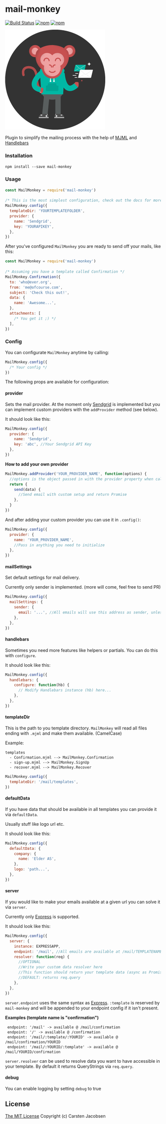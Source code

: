 # mail-monkey

[![Build Status](https://travis-ci.org/ElderAS/mail-monkey.svg?branch=master&style=flat-square)](https://travis-ci.org/ElderAS/mail-monkey)
[![npm](https://img.shields.io/npm/dt/mail-monkey.svg?style=flat-square)](https://www.npmjs.com/package/mail-monkey)
[![npm](https://img.shields.io/npm/v/mail-monkey.svg?style=flat-square)](https://www.npmjs.com/package/mail-monkey)

![MailMonkey](./logo.png)

Plugin to simplify the mailing process with the help of [MJML](https://mjml.io/) and [Handlebars](https://handlebarsjs.com/)

### Installation

`npm install --save mail-monkey`

### Usage

```js
const MailMonkey = require('mail-monkey')

/* This is the most simplest configuration, check out the docs for more features */
MailMonkey.config({
  templateDir: 'YOURTEMPLATEFOLDER',
  provider: {
    name: 'Sendgrid',
    key: 'YOURAPIKEY',
  },
})
```

After you've configured `MailMonkey` you are ready to send off your mails, like this:

```js
const MailMonkey = require('mail-monkey')

/* Assuming you have a template called Confirmation */
MailMonkey.Confirmation({
  to: 'who@ever.org',
  from: 'me@ofcourse.com',
  subject: 'Check this out!',
  data: {
    name: 'Awesome...',
  },
  attachments: [
    /* You get it ;) */
  ],
})
```

### Config

You can configurate `MailMonkey` anytime by calling:

```js
MailMonkey.config({
  /* Your config */
})
```

The following props are available for configuration:

#### provider

Sets the mail provider. At the moment only [Sendgrid](https://sendgrid.com/) is implemented but you can implement custom providers with the `addProvider` method (see below).

It should look like this:

```js
MailMonkey.config({
  provider: {
    name: 'Sendgrid',
    key: 'abc', //Your Sendgrid API Key
  },
})
```

**How to add your own provider**

```js
MailMonkey.addProvider('YOUR_PROVIDER_NAME', function(options) {
  //options is the object passed in with the provider property when calling .config()
  return {
    send(data) {
      //Send email with custom setup and return Promise
    },
  }
})
```

And after adding your custom provider you can use it in `.config()`:

```js
MailMonkey.config({
  provider: {
    name: 'YOUR_PROVIDER_NAME',
    //Pass in anything you need to initialize
  },
})
```

#### mailSettings

Set default settings for mail delivery.

Currently only sender is implemented. (more will come, feel free to send PR)

```js
MailMonkey.config({
  mailSettings: {
    sender: {
      email: '...', //All emails will use this address as sender, unless from is passed to mail function
    },
  },
})
```

#### handlebars

Sometimes you need more features like helpers or partials.
You can do this with `configure`.

It should look like this:

```js
MailMonkey.config({
  handlebars: {
    configure: function(hb) {
      // Modify Handlebars instance (hb) here...
    },
  },
})
```

#### templateDir

This is the path to you template directory. `MailMonkey` will read all files ending with `.mjml` and make them available. (CamelCase)

Example:

```
templates
  - Confirmation.mjml --> MailMonkey.Confirmation
  - sign-up.mjml --> MailMonkey.SignUp
  - recover.mjml --> MailMonkey.Recover
```

```js
MailMonkey.config({
  templateDir: '/mail/templates',
})
```

#### defaultData

If you have data that should be available in all templates you can provide it via `defaultData`.

Usually stuff like logo url etc.

It should look like this:

```js
MailMonkey.config({
  defaultData: {
    company: {
      name: 'Elder AS',
    },
    logo: 'path...',
  },
})
```

#### server

If you would like to make your emails available at a given url you can solve it via `server`.

Currently only [Express](https://expressjs.com/) is supported.

It should look like this:

```js
MailMonkey.config({
  server: {
    instance: EXPRESSAPP,
    endpoint: '/mail', //All emails are available at /mail/TEMPLATENAME
    resolver: function(req) {
      //OPTIONAL
      //Write your custom data resolver here
      //This function should return your template data (async as Promise or sync Object)
      //DEFAULT: returns req.query
    },
  },
})
```

`server.endpoint` uses the same syntax as [Express](https://expressjs.com/). `:template` is reserved by `mail-monkey` and will be appended to your endpoint config if it isn't present.

**Examples (template name is "confirmation")**

```
 endpoint: '/mail' -> available @ /mail/confirmation
 endpoint: '/' -> available @ /confirmation
 endpoint: '/mail/:template/:YOURID' -> available @ /mail/confirmation/YOURID
 endpoint: '/mail/:YOURID/:template' -> available @ /mail/YOURID/confirmation
```

`server.resolver` can be used to resolve data you want to have accessible in your template. By default it returns QueryStrings via `req.query`.

#### debug

You can enable logging by setting `debug` to true

## License

[The MIT License](http://opensource.org/licenses/MIT)
Copyright (c) Carsten Jacobsen
